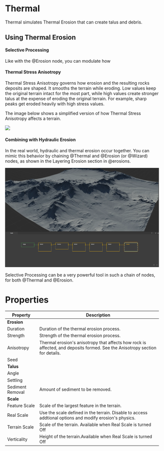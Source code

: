 # Thermal



Thermal simulates Thermal Erosion that can create talus and debris.

## Using Thermal Erosion

#### Selective Processing

Like with the @Erosion node, you can modulate how 

#### Thermal Stress Anisotropy
Thermal Stress Anisotropy governs how erosion and the resulting rocks deposits are shaped. It smooths the terrain while eroding. Low values keep the original terrain intact for the most part, while high values create stronger talus at the expense of eroding the original terrain. For example, sharp peaks get eroded heavily with high stress values.

The image below shows a simplified version of how Thermal Stress Anisotropy affects a terrain.

![](/images/thermal_stress_anisotropy.webp)


#### Combining with Hydraulic Erosion

In the real world, hydraulic and thermal erosion occur together. You can mimic this behavior by chaining @Thermal and @Erosion (or @Wizard) nodes, as shown in the Layering Erosion section in @erosions.

![Chained sequence of Wizard/Erosion and Thermal nodes](/images/ref/chain-thermal-erosion.webp)

Selective Processing can be a very powerful tool in such a chain of nodes, for both @Thermal and @Erosion.



# Properties


| Property | Description| 
| -------- | -----------|
| **Erosion** |  |
| Duration | Duration of the thermal erosion process. |
| Strength | Strength of the thermal erosion process. |
| Anisotropy | Thermal erosion's anisotropy that affects how rock is affected, and deposits formed. See the Anisotropy section for details. |
| Seed |  |
| **Talus** |  |
| Angle |  |
| Settling |  |
| Sediment Removal | Amount of sediment to be removed. |
| **Scale** |  |
| Feature Scale | Scale of the largest feature in the terrain. |
| Real Scale | Use the scale defined in the terrain. Disable to access addtional options and modify erosion's physics. |
| Terrain Scale | Scale of the terrain. Available when Real Scale is turned Off |
| Verticality | Height of the terrain.Available when Real Scale is turned Off |





